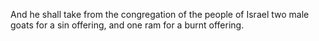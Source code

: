 And he shall take from the congregation of the people of Israel two male goats for a sin offering, and one ram for a burnt offering.
